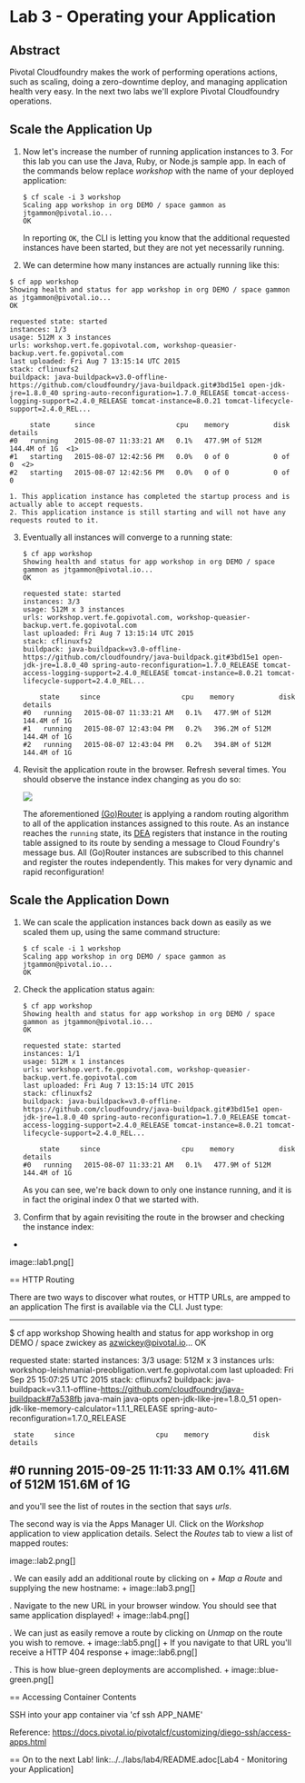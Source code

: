 # Lab 3 - Operating your Application

## Abstract
Pivotal Cloudfoundry makes the work of performing operations actions, such as scaling, doing a zero-downtime deploy, and managing application health very easy.
In the next two labs we'll explore Pivotal Cloudfoundry operations.

## Scale the Application Up

1. Now let's increase the number of running application instances to 3.  For this lab you can use the Java, Ruby, or Node.js sample app.  In each of the commands below replace _workshop_ with the name of your deployed application:
    ```
    $ cf scale -i 3 workshop
    Scaling app workshop in org DEMO / space gammon as jtgammon@pivotal.io...
    OK
    ```

    In reporting `OK`, the CLI is letting you know that the additional requested instances have been started, but they are not yet necessarily running.

2. We can determine how many instances are actually running like this:
```
$ cf app workshop
Showing health and status for app workshop in org DEMO / space gammon as jtgammon@pivotal.io...
OK

requested state: started
instances: 1/3
usage: 512M x 3 instances
urls: workshop.vert.fe.gopivotal.com, workshop-queasier-backup.vert.fe.gopivotal.com
last uploaded: Fri Aug 7 13:15:14 UTC 2015
stack: cflinuxfs2
buildpack: java-buildpack=v3.0-offline-https://github.com/cloudfoundry/java-buildpack.git#3bd15e1 open-jdk-jre=1.8.0_40 spring-auto-reconfiguration=1.7.0_RELEASE tomcat-access-logging-support=2.4.0_RELEASE tomcat-instance=8.0.21 tomcat-lifecycle-support=2.4.0_REL...

     state      since                    cpu    memory           disk           details
#0   running    2015-08-07 11:33:21 AM   0.1%   477.9M of 512M   144.4M of 1G  <1>
#1   starting   2015-08-07 12:42:56 PM   0.0%   0 of 0           0 of 0  <2>
#2   starting   2015-08-07 12:42:56 PM   0.0%   0 of 0           0 of 0
```
    1. This application instance has completed the startup process and is actually able to accept requests.
    2. This application instance is still starting and will not have any requests routed to it.


3. Eventually all instances will converge to a running state:
    ```
    $ cf app workshop
    Showing health and status for app workshop in org DEMO / space gammon as jtgammon@pivotal.io...
    OK

    requested state: started
    instances: 3/3
    usage: 512M x 3 instances
    urls: workshop.vert.fe.gopivotal.com, workshop-queasier-backup.vert.fe.gopivotal.com
    last uploaded: Fri Aug 7 13:15:14 UTC 2015
    stack: cflinuxfs2
    buildpack: java-buildpack=v3.0-offline-https://github.com/cloudfoundry/java-buildpack.git#3bd15e1 open-jdk-jre=1.8.0_40 spring-auto-reconfiguration=1.7.0_RELEASE tomcat-access-logging-support=2.4.0_RELEASE tomcat-instance=8.0.21 tomcat-lifecycle-support=2.4.0_REL...

        state     since                    cpu    memory           disk           details
    #0   running   2015-08-07 11:33:21 AM   0.1%   477.9M of 512M   144.4M of 1G
    #1   running   2015-08-07 12:43:04 PM   0.2%   396.2M of 512M   144.4M of 1G
    #2   running   2015-08-07 12:43:04 PM   0.2%   394.8M of 512M   144.4M of 1G
    ```

4. Revisit the application route in the browser.
    Refresh several times.
    You should observe the instance index changing as you do so:

    ![](lab.png)

    The aforementioned [(Go)Router](http://docs.cloudfoundry.org/concepts/architecture/router.html) is applying a random routing algorithm to all of the application instances assigned to this route.
    As an instance reaches the `running` state, its [DEA](http://docs.cloudfoundry.org/concepts/architecture/execution-agent.html) registers that instance in the routing table assigned to its route by sending a message to Cloud Foundry's message bus.
    All (Go)Router instances are subscribed to this channel and register the routes independently.
    This makes for very dynamic and rapid reconfiguration!

## Scale the Application Down

1. We can scale the application instances back down as easily as we scaled them up, using the same command structure:
    ```
    $ cf scale -i 1 workshop
    Scaling app workshop in org DEMO / space gammon as jtgammon@pivotal.io...
    OK
    ```

2. Check the application status again:
    ```
    $ cf app workshop
    Showing health and status for app workshop in org DEMO / space gammon as jtgammon@pivotal.io...
    OK

    requested state: started
    instances: 1/1
    usage: 512M x 1 instances
    urls: workshop.vert.fe.gopivotal.com, workshop-queasier-backup.vert.fe.gopivotal.com
    last uploaded: Fri Aug 7 13:15:14 UTC 2015
    stack: cflinuxfs2
    buildpack: java-buildpack=v3.0-offline-https://github.com/cloudfoundry/java-buildpack.git#3bd15e1 open-jdk-jre=1.8.0_40 spring-auto-reconfiguration=1.7.0_RELEASE tomcat-access-logging-support=2.4.0_RELEASE tomcat-instance=8.0.21 tomcat-lifecycle-support=2.4.0_REL...

        state     since                    cpu    memory           disk           details
    #0   running   2015-08-07 11:33:21 AM   0.1%   477.9M of 512M   144.4M of 1G
    ```

    As you can see, we're back down to only one instance running, and it is in fact the original index 0 that we started with.

3. Confirm that by again revisiting the route in the browser and checking the instance index:
+
image::lab1.png[]

== HTTP Routing

There are two ways to discover what routes, or HTTP URLs, are ampped to an application
The first is available via the CLI. Just type:

----
$ cf app workshop
Showing health and status for app workshop in org DEMO / space zwickey as azwickey@pivotal.io...
OK

requested state: started
instances: 3/3
usage: 512M x 3 instances
urls: workshop-leishmanial-preobligation.vert.fe.gopivotal.com
last uploaded: Fri Sep 25 15:07:25 UTC 2015
stack: cflinuxfs2
buildpack: java-buildpack=v3.1.1-offline-https://github.com/cloudfoundry/java-buildpack#7a538fb java-main java-opts open-jdk-like-jre=1.8.0_51 open-jdk-like-memory-calculator=1.1.1_RELEASE spring-auto-reconfiguration=1.7.0_RELEASE

     state     since                    cpu    memory           disk           details
#0   running   2015-09-25 11:11:33 AM   0.1%   411.6M of 512M   151.6M of 1G
----

and you'll see the list of routes in the section that says _urls_.

The second way is via the Apps Manager UI.  Click on the _Workshop_ application to view application details.  Select the _Routes_ tab to view a list of mapped routes:

image::lab2.png[]

. We can easily add an additional route by clicking on _+ Map a Route_ and supplying the new hostname:
+
image::lab3.png[]

. Navigate to the new URL in your browser window.  You should see that same application displayed!
+
image::lab4.png[]

. We can just as easily remove a route by clicking on _Unmap_ on the route you wish to remove.
+
image::lab5.png[]
+
If you navigate to that URL you'll receive a HTTP 404 response
+
image::lab6.png[]

. This is how blue-green deployments are accomplished.
+
image::blue-green.png[]

== Accessing Container Contents

SSH into your app container via 'cf ssh APP_NAME' 

Reference: https://docs.pivotal.io/pivotalcf/customizing/diego-ssh/access-apps.html


== On to the next Lab!
link:../../labs/lab4/README.adoc[Lab4 - Monitoring your Application]
